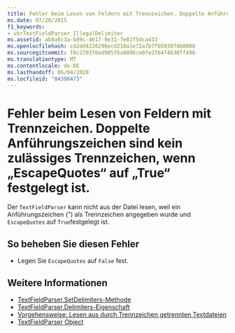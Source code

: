 ```yaml
---
title: Fehler beim Lesen von Feldern mit Trennzeichen. Doppelte Anführungszeichen sind kein zulässiges Trennzeichen, wenn „EscapeQuotes“ auf „True“ festgelegt ist.
ms.date: 07/20/2015
f1_keywords:
- vbrTextFieldParser_IllegalDelimiter
ms.assetid: ab8a0c3a-b89c-4617-9e31-7e81f5dca433
ms.openlocfilehash: cd2dd4226296ecd210a1e72a7b7fb593874b0008
ms.sourcegitcommit: f8c270376ed905f6a8896ce0fe25b4f4b38ff498
ms.translationtype: MT
ms.contentlocale: de-DE
ms.lasthandoff: 06/04/2020
ms.locfileid: "84398473"
---
```

# <a name="unable-to-read-delimited-fields-because-a-double-quote-is-not-a-legal-delimiter-when-escapequotes-is-set-to-true"></a>Fehler beim Lesen von Feldern mit Trennzeichen. Doppelte Anführungszeichen sind kein zulässiges Trennzeichen, wenn „EscapeQuotes“ auf „True“ festgelegt ist.
Der `TextFieldParser` kann nicht aus der Datei lesen, weil ein Anführungszeichen (") als Trennzeichen angegeben wurde und `EscapeQuotes` auf `True`festgelegt ist.  
  
## <a name="to-correct-this-error"></a>So beheben Sie diesen Fehler  
  
- Legen Sie `EscapeQuotes` auf `False` fest.  
  
## <a name="see-also"></a>Weitere Informationen

- [TextFieldParser.SetDelimiters-Methode](xref:Microsoft.VisualBasic.FileIO.TextFieldParser.SetDelimiters%2A)
- [TextFieldParser.Delimiters-Eigenschaft](xref:Microsoft.VisualBasic.FileIO.TextFieldParser.Delimiters%2A)
- [Vorgehensweise: Lesen aus durch Trennzeichen getrennten Textdateien](../developing-apps/programming/drives-directories-files/how-to-read-from-comma-delimited-text-files.md)
- [TextFieldParser Object](../language-reference/objects/textfieldparser-object.md)
